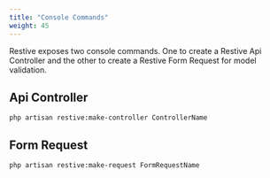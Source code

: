 ```yaml
---
title: "Console Commands"
weight: 45
---
```


Restive exposes two console commands. 
One to create a Restive Api Controller and the other to create a Restive Form Request for model validation.

## Api Controller

    php artisan restive:make-controller ControllerName

## Form Request

    php artisan restive:make-request FormRequestName
